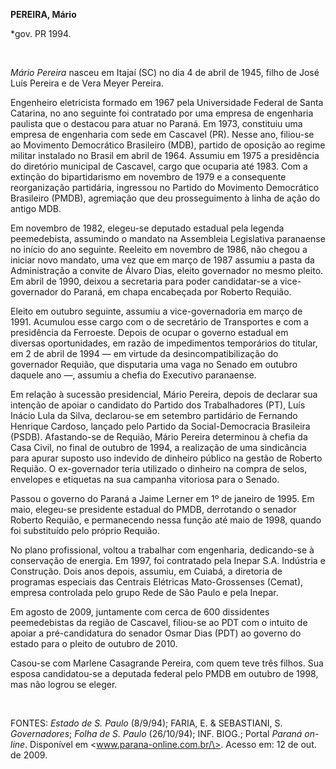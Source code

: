 **PEREIRA, Mário**

\*gov. PR 1994.

 

*Mário Pereira* nasceu em Itajaí (SC) no dia 4 de abril de 1945, filho
de José Luís Pereira e de Vera Meyer Pereira.

Engenheiro eletricista formado em 1967 pela Universidade Federal de
Santa Catarina, no ano seguinte foi contratado por uma empresa de
engenharia paulista que o destacou para atuar no Paraná. Em 1973,
constituiu uma empresa de engenharia com sede em Cascavel (PR). Nesse
ano, filiou-se ao Movimento Democrático Brasileiro (MDB), partido de
oposição ao regime militar instalado no Brasil em abril de 1964. Assumiu
em 1975 a presidência do diretório municipal de Cascavel, cargo que
ocuparia até 1983. Com a extinção do bipartidarismo em novembro de 1979
e a consequente reorganização partidária, ingressou no Partido do
Movimento Democrático Brasileiro (PMDB), agremiação que deu
prosseguimento à linha de ação do antigo MDB.

Em novembro de 1982, elegeu-se deputado estadual pela legenda
peemedebista, assumindo o mandato na Assembleia Legislativa paranaense
no início do ano seguinte. Reeleito em novembro de 1986, não chegou a
iniciar novo mandato, uma vez que em março de 1987 assumiu a pasta da
Administração a convite de Álvaro Dias, eleito governador no mesmo
pleito. Em abril de 1990, deixou a secretaria para poder candidatar-se a
vice-governador do Paraná, em chapa encabeçada por Roberto Requião.

Eleito em outubro seguinte, assumiu a vice-governadoria em março de
1991. Acumulou esse cargo com o de secretário de Transportes e com a
presidência da Ferroeste. Depois de ocupar o governo estadual em
diversas oportunidades, em razão de impedimentos temporários do titular,
em 2 de abril de 1994 — em virtude da desincompatibilização do
governador Requião, que disputaria uma vaga no Senado em outubro daquele
ano —, assumiu a chefia do Executivo paranaense.

Em relação à sucessão presidencial, Mário Pereira, depois de declarar
sua intenção de apoiar o candidato do Partido dos Trabalhadores (PT),
Luís Inácio Lula da Silva, declarou-se em setembro partidário de
Fernando Henrique Cardoso, lançado pelo Partido da Social-Democracia
Brasileira (PSDB). Afastando-se de Requião, Mário Pereira determinou à
chefia da Casa Civil, no final de outubro de 1994, a realização de uma
sindicância para apurar suposto uso indevido de dinheiro público na
gestão de Roberto Requião. O ex-governador teria utilizado o dinheiro na
compra de selos, envelopes e etiquetas na sua campanha vitoriosa para o
Senado.

Passou o governo do Paraná a Jaime Lerner em 1º de janeiro de 1995. Em
maio, elegeu-se presidente estadual do PMDB, derrotando o senador
Roberto Requião, e permanecendo nessa função até maio de 1998, quando
foi substituído pelo próprio Requião.

No plano profissional, voltou a trabalhar com engenharia, dedicando-se à
conservação de energia. Em 1997, foi contratado pela Inepar S.A.
Indústria e Construção. Dois anos depois, assumiu, em Cuiabá, a
diretoria de programas especiais das Centrais Elétricas Mato-Grossenses
(Cemat), empresa controlada pelo grupo Rede de São Paulo e pela Inepar.

Em agosto de 2009, juntamente com cerca de 600 dissidentes peemedebistas
da região de Cascavel, filiou-se ao PDT com o intuito de apoiar a
pré-candidatura do senador Osmar Dias (PDT) ao governo do estado para o
pleito de outubro de 2010.

Casou-se com Marlene Casagrande Pereira, com quem teve três filhos. Sua
esposa candidatou-se a deputada federal pelo PMDB em outubro de 1998,
mas não logrou se eleger.

 

FONTES: *Estado de S. Paulo* (8/9/94); FARIA, E. & SEBASTIANI, S.
*Governadores*; *Folha de S. Paulo* (26/10/94); INF. BIOG.; Portal
*Paraná on-line*. Disponível em \<www.parana-online.com.br/\>. Acesso
em: 12 de out. de 2009.

 
